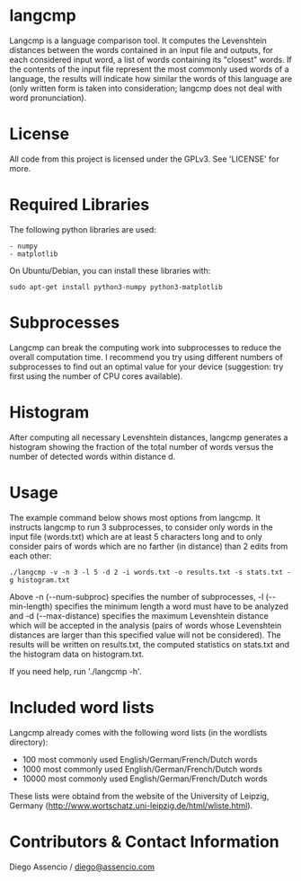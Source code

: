 langcmp
=======

Langcmp is a language comparison tool. It computes the Levenshtein distances
between the words contained in an input file and outputs, for each considered
input word, a list of words containing its "closest" words. If the contents
of the input file represent the most commonly used words of a language, the
results will indicate how similar the words of this language are (only written
form is taken into consideration; langcmp does not deal with word pronunciation).


License
=======

All code from this project is licensed under the GPLv3. See 'LICENSE' for more.



Required Libraries
==================

The following python libraries are used:

    - numpy
    - matplotlib

On Ubuntu/Debian, you can install these libraries with:

	sudo apt-get install python3-numpy python3-matplotlib


Subprocesses
============

Langcmp can break the computing work into subprocesses to reduce the overall
computation time. I recommend you try using different numbers of subprocesses
to find out an optimal value for your device (suggestion: try first using the
number of CPU cores available).


Histogram
=========

After computing all necessary Levenshtein distances, langcmp generates a
histogram showing the fraction of the total number of words versus the number
of detected words within distance d.


Usage
=====

The example command below shows most options from langcmp. It instructs langcmp
to run 3 subprocesses, to consider only words in the input file (words.txt)
which are at least 5 characters long and to only consider pairs of words which
are no farther (in distance) than 2 edits from each other:

	./langcmp -v -n 3 -l 5 -d 2 -i words.txt -o results.txt -s stats.txt -g histogram.txt

Above -n (--num-subproc) specifies the number of subprocesses, -l (--min-length)
specifies the minimum length a word must have to be analyzed and -d (--max-distance)
specifies the maximum Levenshtein distance which will be accepted in the analysis
(pairs of words whose Levenshtein distances are larger than this specified value
will not be considered). The results will be written on results.txt, the
computed statistics on stats.txt and the histogram data on histogram.txt.

If you need help, run './langcmp -h'.


Included word lists
===================

Langcmp already comes with the following word lists (in the wordlists directory):

- 100 most commonly used English/German/French/Dutch words
- 1000 most commonly used English/German/French/Dutch words
- 10000 most commonly used English/German/French/Dutch words

These lists were obtaind from the website of the University of Leipzig, Germany
(http://www.wortschatz.uni-leipzig.de/html/wliste.html).

Contributors & Contact Information
==================================

Diego Assencio / diego@assencio.com

